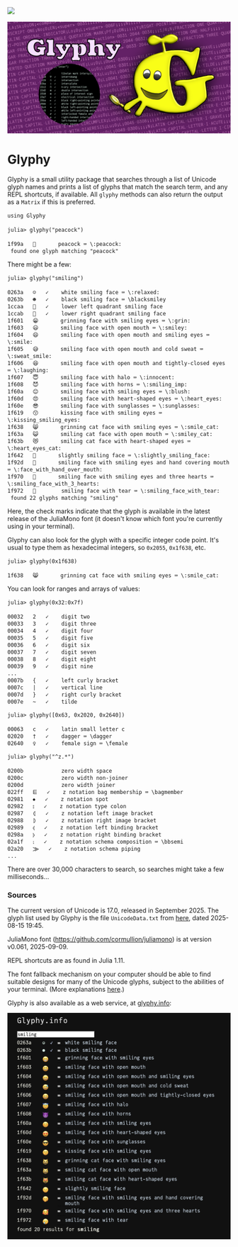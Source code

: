 [![][gh-actions-img]][gh-actions-url]

![glyphy splash image](docs/src/assets/figures/glyphy-social-media-preview.png)

# Glyphy

Glyphy is a small utility package that searches
through a list of Unicode glyph names and prints a list 
of glyphs that match the search term, and any REPL shortcuts,
if available. All `glyphy` methods can also return the output
as a `Matrix` if this is preferred.

```julia-term
using Glyphy

julia> glyphy("peacock")

1f99a   🦚       peacock ⌨ \:peacock:
 found one glyph matching "peacock"
``` 

There might be a few:

```julia-term
julia> glyphy("smiling")

0263a   ☺   ✓    white smiling face ⌨ \:relaxed:
0263b   ☻   ✓    black smiling face ⌨ \blacksmiley
1ccaa   𜲪   ✓    lower left quadrant smiling face
1ccab   𜲫   ✓    lower right quadrant smiling face
1f601   😁       grinning face with smiling eyes ⌨ \:grin:
1f603   😃       smiling face with open mouth ⌨ \:smiley:
1f604   😄       smiling face with open mouth and smiling eyes ⌨ \:smile:
1f605   😅       smiling face with open mouth and cold sweat ⌨ \:sweat_smile:
1f606   😆       smiling face with open mouth and tightly-closed eyes ⌨ \:laughing:
1f607   😇       smiling face with halo ⌨ \:innocent:
1f608   😈       smiling face with horns ⌨ \:smiling_imp:
1f60a   😊       smiling face with smiling eyes ⌨ \:blush:
1f60d   😍       smiling face with heart-shaped eyes ⌨ \:heart_eyes:
1f60e   😎       smiling face with sunglasses ⌨ \:sunglasses:
1f619   😙       kissing face with smiling eyes ⌨ \:kissing_smiling_eyes:
1f638   😸       grinning cat face with smiling eyes ⌨ \:smile_cat:
1f63a   😺       smiling cat face with open mouth ⌨ \:smiley_cat:
1f63b   😻       smiling cat face with heart-shaped eyes ⌨ \:heart_eyes_cat:
1f642   🙂       slightly smiling face ⌨ \:slightly_smiling_face:
1f92d   🤭       smiling face with smiling eyes and hand covering mouth ⌨ \:face_with_hand_over_mouth:
1f970   🥰       smiling face with smiling eyes and three hearts ⌨ \:smiling_face_with_3_hearts:
1f972   🥲        smiling face with tear ⌨ \:smiling_face_with_tear:
 found 22 glyphs matching "smiling"
```

Here, the check marks indicate that the glyph is available in
the latest release of the JuliaMono font (it doesn't know
which font you're currently using in your terminal).

Glyphy can also look for the glyph with a specific integer
code point. It's usual to type them as hexadecimal integers,
so `0x2055`, `0x1f638`, etc.

```julia-term
julia> glyphy(0x1f638)

1f638   😸       grinning cat face with smiling eyes ⌨ \:smile_cat:
```

You can look for ranges and arrays of values:

```julia-term
julia> glyphy(0x32:0x7f)

00032   2   ✓    digit two
00033   3   ✓    digit three
00034   4   ✓    digit four
00035   5   ✓    digit five
00036   6   ✓    digit six
00037   7   ✓    digit seven
00038   8   ✓    digit eight
00039   9   ✓    digit nine
...
0007b   {   ✓    left curly bracket
0007c   |   ✓    vertical line
0007d   }   ✓    right curly bracket
0007e   ~   ✓    tilde
```

```julia-term
julia> glyphy([0x63, 0x2020, 0x2640])

00063   c   ✓    latin small letter c
02020   †   ✓    dagger ⌨ \dagger
02640   ♀   ✓    female sign ⌨ \female
```

```julia-term
julia> glyphy("^z.*")

0200b   ​         zero width space
0200c   ‌         zero width non-joiner
0200d   ‍         zero width joiner
022ff   ⋿   ✓    z notation bag membership ⌨ \bagmember
02981   ⦁   ✓    z notation spot
02982   ⦂   ✓    z notation type colon
02987   ⦇   ✓    z notation left image bracket
02988   ⦈   ✓    z notation right image bracket
02989   ⦉   ✓    z notation left binding bracket
0298a   ⦊   ✓    z notation right binding bracket
02a1f   ⨟   ✓    z notation schema composition ⌨ \bbsemi
02a20   ⨠   ✓    z notation schema piping
...
```

There are over 30,000 characters to search, so searches
might take a few milliseconds...

### Sources

The current version of Unicode is 17.0, released in September 2025.
The glyph list used by Glyphy is the file `UnicodeData.txt` from
[here](http://www.unicode.org/Public/UNIDATA/), dated 2025-08-15 19:45.

JuliaMono font (https://github.com/cormullion/juliamono) is at version v0.061, 2025-09-09.

REPL shortcuts are as found in Julia 1.11.

The font fallback mechanism on your computer should be able to find suitable designs for many of the Unicode glyphs, subject to the abilities of your terminal. (More explanations [here](https://www.figma.com/blog/when-fonts-fall/).)

Glyphy is also available as a web service, at [glyphy.info](https://glyphy.info):

![glyphy.info](docs/src/assets/figures/glyphy-info.png)

[gh-actions-img]: https://github.com/cormullion/Glyphy.jl/workflows/CI/badge.svg
[gh-actions-url]: https://github.com/cormullion/Glyphy.jl/actions?query=workflow%3ACI
